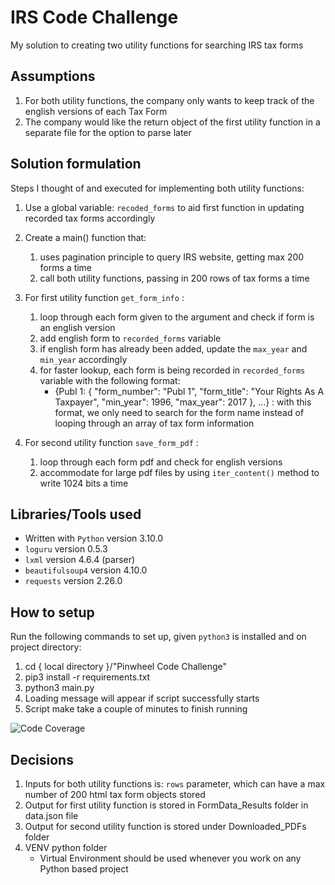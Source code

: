 # IRS Code Challenge

My solution to creating two utility functions for searching IRS tax forms

## Assumptions

1. For both utility functions, the company only wants to keep track of the english versions of each Tax Form
1. The company would like the return object of the first utility function in a separate file for the option to parse later

## Solution formulation

Steps I thought of and executed for implementing both utility functions:

1. Use a global variable: `recoded_forms` to aid first function in updating recorded tax forms accordingly

2. Create a main() function that:
   1. uses pagination principle to query IRS website, getting max 200 forms a time
   2. call both utility functions, passing in 200 rows of tax forms a time
3. For first utility function `get_form_info` :
   1. loop through each form given to the argument and check if form is an english version
   2. add english form to `recorded_forms` variable
   3. if english form has already been added, update the `max_year` and `min_year` accordingly
   4. for faster lookup, each form is being recorded in `recorded_forms` variable with the following format:
      - {Publ 1: {
        "form_number": "Publ 1",
        "form_title": "Your Rights As A Taxpayer",
        "min_year": 1996,
        "max_year": 2017
        }, ...} : with this format, we only need to search for the form name instead of looping through an array of tax form information
4. For second utility function `save_form_pdf` :
   1. loop through each form pdf and check for english versions
   2. accommodate for large pdf files by using `iter_content()` method to write 1024 bits a time

## Libraries/Tools used

- Written with `Python` version 3.10.0
- `loguru` version 0.5.3
- `lxml` version 4.6.4 (parser)
- `beautifulsoup4` version 4.10.0
- `requests` version 2.26.0

## How to setup

Run the following commands to set up, given `python3` is installed and on project directory:

1. cd { local directory }/"Pinwheel Code Challenge"
2. pip3 install -r requirements.txt
3. python3 main.py
4. Loading message will appear if script successfully starts
5. Script make take a couple of minutes to finish running

![Code Coverage](https://user-images.githubusercontent.com/55603364/140648392-a6368bcb-61b8-4d74-afe7-e3e13154f254.jpeg)

## Decisions

1. Inputs for both utility functions is: `rows` parameter, which can have a max number of 200 html tax form objects stored
2. Output for first utility function is stored in FormData_Results folder in data.json file
3. Output for second utility function is stored under Downloaded_PDFs folder
4. VENV python folder
   - Virtual Environment should be used whenever you work on any Python based project
